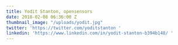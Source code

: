 ```yaml
---
title: Yodit Stanton, opensensors
date: 2018-02-08 06:36:00 Z
thumbnail_image: "/uploads/yodit.jpg"
twitter: 'https://twitter.com/yoditstanton '
linkedin: 'https://www.linkedin.com/in/yodit-stanton-b394b148/ '
---
```


